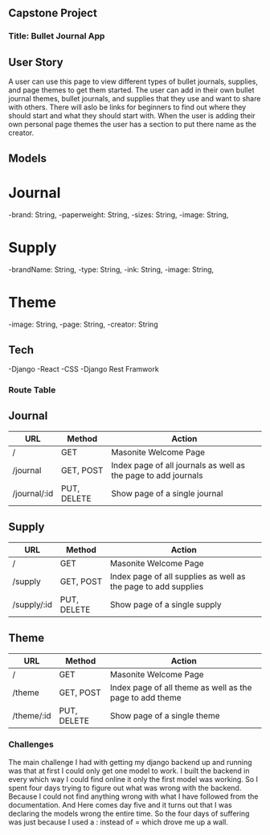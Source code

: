 ## Capstone Project

### Title: Bullet Journal App

## User Story 
A user can use this page to view different types of bullet journals, supplies, and page themes to get them started. The user can add in their own bullet journal themes, bullet journals, and supplies that they use and want to share with others. There will aslo be links for beginners to find out where they should start and what they should start with. When the user is adding their own personal page themes the user has a section to put there name as the creator.

## Models
# Journal
  -brand: String,
  -paperweight: String,
  -sizes: String,
  -image: String,
# Supply
 -brandName: String,
 -type: String,
 -ink: String,
 -image: String,
# Theme
 -image: String,
 -page: String,
 -creator: String

 ## Tech
 -Django
 -React 
 -CSS
 -Django Rest Framwork
 

### Route Table
## Journal
| URL | Method | Action |
|-----|--------|--------|
| / | GET | Masonite Welcome Page|
| /journal | GET, POST | Index page of all journals as well as the page to add journals|
| /journal/:id | PUT, DELETE | Show page of a single journal|

## Supply
| URL | Method | Action |
|-----|--------|--------|
| / | GET | Masonite Welcome Page|
| /supply | GET, POST | Index page of all supplies as well as the page to add supplies|
| /supply/:id | PUT, DELETE | Show page of a single supply|

## Theme
| URL | Method | Action |
|-----|--------|--------|
| / | GET | Masonite Welcome Page|
| /theme | GET, POST | Index page of all theme as well as the page to add theme|
| /theme/:id | PUT, DELETE | Show page of a single theme|

### Challenges 
The main challenge I had with getting my django backend up and running was that at first I could only get one model to work. I built the backend in every which way I could find online it only the first model was working. So I spent four days trying to figure out what was wrong with the backend. Because I could not find anything wrong with what I have followed from the documentation. And Here comes day five and it turns out that I was declaring the models wrong the entire time. So the four days of suffering was just because I used a : instead of = which drove me up a wall.